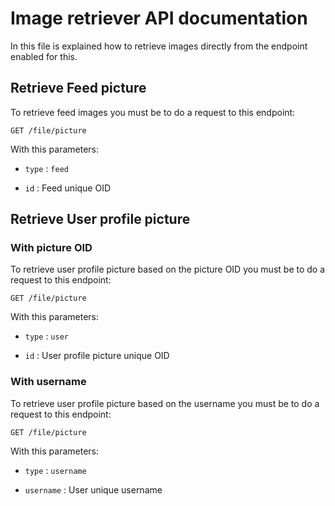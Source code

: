 # Image retriever API documentation

In this file is explained how to retrieve images directly from the endpoint enabled for this.

## Retrieve Feed picture

To retrieve feed images you must be to do a request to this endpoint:

`GET /file/picture`

With this parameters:

* `type` : `feed`

* `id` : Feed unique OID

## Retrieve User profile picture

### With picture OID

To retrieve user profile picture based on the picture OID you must be to do a request to this endpoint:

`GET /file/picture`

With this parameters:

* `type` : `user`

* `id` : User profile picture unique OID

### With username

To retrieve user profile picture based on the username you must be to do a request to this endpoint:

`GET /file/picture`

With this parameters:

* `type` : `username`

* `username` : User unique username
